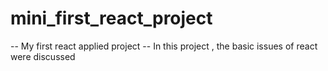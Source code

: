 # mini_first_react_project

-- My first react applied  project 
-- In this project , the basic issues of react were discussed
